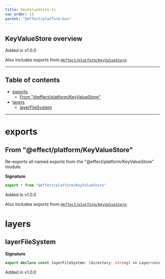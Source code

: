 ```yaml
---
title: KeyValueStore.ts
nav_order: 13
parent: "@effect/platform-bun"
---
```


## KeyValueStore overview

Added in v1.0.0

Also includes exports from [`@effect/platform/KeyValueStore`](https://effect-ts.github.io/platform/platform/KeyValueStore.ts.html).

---

<h2 class="text-delta">Table of contents</h2>

- [exports](#exports)
  - [From "@effect/platform/KeyValueStore"](#from-effectplatformkeyvaluestore)
- [layers](#layers)
  - [layerFileSystem](#layerfilesystem)

---

# exports

## From "@effect/platform/KeyValueStore"

Re-exports all named exports from the "@effect/platform/KeyValueStore" module.

**Signature**

```ts
export * from "@effect/platform/KeyValueStore"
```

Added in v1.0.0

Also includes exports from [`@effect/platform/KeyValueStore`](https://effect-ts.github.io/platform/platform/KeyValueStore.ts.html).

# layers

## layerFileSystem

**Signature**

```ts
export declare const layerFileSystem: (directory: string) => Layer<never, PlatformError, KeyValueStore>
```

Added in v1.0.0
